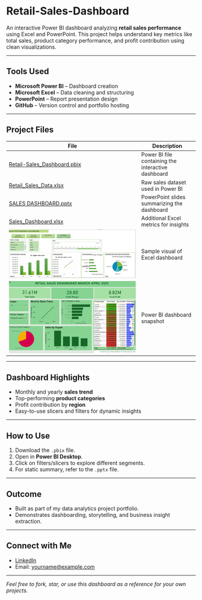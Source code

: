 # Retail-Sales-Dashboard
An interactive Power BI dashboard analyzing **retail sales performance** using Excel and PowerPoint. This project helps understand key metrics like total sales, product category performance, and profit contribution using clean visualizations.

---

##  Tools Used

- **Microsoft Power BI** – Dashboard creation
- **Microsoft Excel** – Data cleaning and structuring
- **PowerPoint** – Report presentation design
- **GitHub** – Version control and portfolio hosting

---

## Project Files

| File | Description |
|------|-------------|
| [Retail-Sales_Dashboard.pbix](https://github.com/nupurpramod/Retail-Sales-Dashboard/raw/main/Retail-Sales_Dashboard.pbix) | Power BI file containing the interactive dashboard |
| [Retail_Sales_Data.xlsx](https://github.com/nupurpramod/Retail-Sales-Dashboard/raw/main/Retail_Sales_Data.xlsx) | Raw sales dataset used in Power BI |
| [SALES DASHBOARD.pptx](https://github.com/nupurpramod/Retail-Sales-Dashboard/raw/main/SALES%20DASHBOARD.pptx) | PowerPoint slides summarizing the dashboard |
| [Sales_Dashboard.xlsx](https://github.com/nupurpramod/Retail-Sales-Dashboard/raw/main/Sales_Dashboard.xlsx) | Additional Excel metrics for insights |
| ![Excel Dashboard](https://github.com/nupurpramod/Retail-Sales-Dashboard/raw/main/excel_dashboard.png) | Sample visual of Excel dashboard |
| ![Power BI Dashboard](https://github.com/nupurpramod/Retail-Sales-Dashboard/raw/main/powerbi_dashboard.png) | Power BI dashboard snapshot |

---

##  Dashboard Highlights

- Monthly and yearly **sales trend**
- Top-performing **product categories**
- Profit contribution by **region**
- Easy-to-use slicers and filters for dynamic insights

---

##  How to Use

1. Download the `.pbix` file.
2. Open in **Power BI Desktop**.
3. Click on filters/slicers to explore different segments.
4. For static summary, refer to the `.pptx` file.

---

## Outcome

- Built as part of my data analytics project portfolio.
- Demonstrates dashboarding, storytelling, and business insight extraction.

---

## Connect with Me

-  [LinkedIn](https://www.linkedin.com/in/nupurpramod/)
-  Email: yourname@example.com

---

 _Feel free to fork, star, or use this dashboard as a reference for your own projects._

